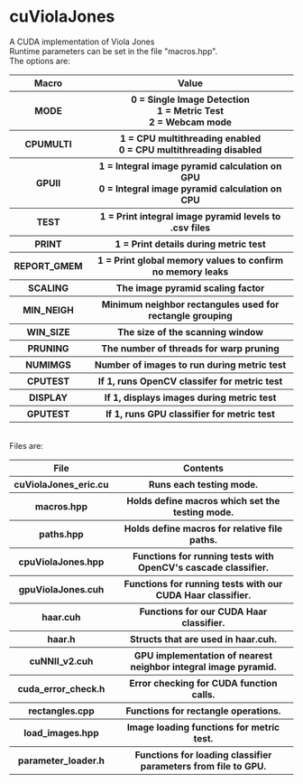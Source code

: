 # cuViolaJones
A CUDA implementation of Viola Jones<br>
Runtime parameters can be set in the file "macros.hpp".<br>
The options are:<br>
<table>
  <tr>
    <th>Macro</th>
    <th>Value</th>
  </tr>
  <tr>
    <th>MODE</th>
    <th>0 = Single Image Detection<br>
        1 = Metric Test<br>
        2 = Webcam mode</th>
  </tr>
  <tr>
    <th>CPUMULTI</th>
    <th>1 = CPU multithreading enabled<br>
        0 = CPU multithreading disabled</th>
  </tr>
  <tr>
    <th>GPUII</th>
    <th>1 = Integral image pyramid calculation on GPU<br>
        0 = Integral image pyramid calculation on CPU</th>
  </tr>
  <tr>
    <th>TEST</th>
    <th>1 = Print integral image pyramid levels to .csv files</th>
  </tr>
  <tr>
    <th>PRINT</th>
    <th>1 = Print details during metric test</th>
  </tr>
  <tr>
    <th>REPORT_GMEM</th>
    <th>1 = Print global memory values to confirm no memory leaks</th>
  </tr>
  <tr>
    <th>SCALING</th>
    <th>The image pyramid scaling factor</th>
  </tr>
  <tr>
    <th>MIN_NEIGH</th>
    <th>Minimum neighbor rectangules used for rectangle grouping</th>
  </tr>
  <tr>
    <th>WIN_SIZE</th>
    <th>The size of the scanning window</th>
  </tr>
  <tr>
    <th>PRUNING</th>
    <th>The number of threads for warp pruning</th>
  </tr>
  <tr>
    <th>NUMIMGS</th>
    <th>Number of images to run during metric test</th>
  </tr>
  <tr>
    <th>CPUTEST</th>
    <th>If 1, runs OpenCV classifer for metric test</th>
  </tr>
  <tr>
    <th>DISPLAY</th>
    <th>If 1, displays images during metric test</th>
  </tr>
  <tr>
    <th>GPUTEST</th>
    <th>If 1, runs GPU classifier for metric test</th>
  </tr>
</table>
<br>Files are:
<table>
  <tr>
    <th>File</th>
    <th>Contents</th>  
  </tr>
  <tr>
    <th>cuViolaJones_eric.cu</th>
    <th>Runs each testing mode.</th>  
  </tr>
  <tr>
    <th>macros.hpp</th>
    <th>Holds define macros which set the testing mode.</th>  
  </tr>
  <tr>
    <th>paths.hpp</th>
    <th>Holds define macros for relative file paths.</th>  
  </tr>
  <tr>
    <th>cpuViolaJones.hpp</th>
    <th>Functions for running tests with OpenCV's cascade classifier.</th>  
  </tr>
  <tr>
    <th>gpuViolaJones.cuh</th>
    <th>Functions for running tests with our CUDA Haar classifier.</th>  
  </tr>
  <tr>
    <th>haar.cuh</th>
    <th>Functions for our CUDA Haar classifier.</th>  
  </tr>
  <tr>
    <th>haar.h</th>
    <th>Structs that are used in haar.cuh.</th>  
  </tr>
  <tr>
    <th>cuNNII_v2.cuh</th>
    <th>GPU implementation of nearest neighbor integral image pyramid.</th>  
  </tr>
  <tr>
    <th>cuda_error_check.h</th>
    <th>Error checking for CUDA function calls.</th>  
  </tr>
  <tr>
    <th>rectangles.cpp</th>
    <th>Functions for rectangle operations.</th>  
  </tr>
  <tr>
    <th>load_images.hpp</th>
    <th>Image loading functions for metric test.</th>  
  </tr>
  <tr>
    <th>parameter_loader.h</th>
    <th>Functions for loading classifier parameters from file to GPU.</th>  
  </tr>
</table>

